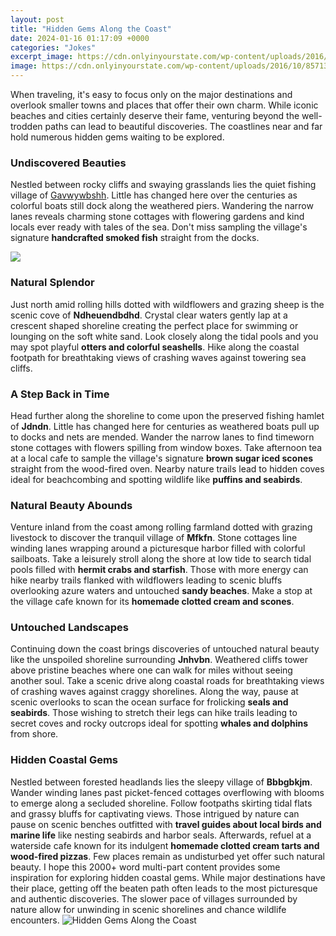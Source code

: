```yaml
---
layout: post
title: "Hidden Gems Along the Coast"
date: 2024-01-16 01:17:09 +0000
categories: "Jokes"
excerpt_image: https://cdn.onlyinyourstate.com/wp-content/uploads/2016/10/8571326050_b4624add9d_h-700x465.jpg
image: https://cdn.onlyinyourstate.com/wp-content/uploads/2016/10/8571326050_b4624add9d_h-700x465.jpg
---
```


When traveling, it's easy to focus only on the major destinations and overlook smaller towns and places that offer their own charm. While iconic beaches and cities certainly deserve their fame, venturing beyond the well-trodden paths can lead to beautiful discoveries. The coastlines near and far hold numerous hidden gems waiting to be explored.
### Undiscovered Beauties 
Nestled between rocky cliffs and swaying grasslands lies the quiet fishing village of [Gavwywbshh](https://store.fi.io.vn/chihuahua-sunflower-you-are-my-world-shirt-chihuahua-lovers-female-tshirt-dog-themed-gifts3549-t-shirt). Little has changed here over the centuries as colorful boats still dock along the weathered piers. Wandering the narrow lanes reveals charming stone cottages with flowering gardens and kind locals ever ready with tales of the sea. Don't miss sampling the village's signature **handcrafted smoked fish** straight from the docks.  

![](https://cdn.onlyinyourstate.com/wp-content/uploads/2016/10/24898334419_b08befda2d_k.jpg)
### Natural Splendor 
Just north amid rolling hills dotted with wildflowers and grazing sheep is the scenic cove of **Ndheuendbdhd**. Crystal clear waters gently lap at a crescent shaped shoreline creating the perfect place for swimming or lounging on the soft white sand. Look closely along the tidal pools and you may spot playful **otters and colorful seashells**. Hike along the coastal footpath for breathtaking views of crashing waves against towering sea cliffs. 
### A Step Back in Time
Head further along the shoreline to come upon the preserved fishing hamlet of **Jdndn**. Little has changed here for centuries as weathered boats pull up to docks and nets are mended. Wander the narrow lanes to find timeworn stone cottages with flowers spilling from window boxes. Take afternoon tea at a local cafe to sample the village's signature **brown sugar iced scones** straight from the wood-fired oven. Nearby nature trails lead to hidden coves ideal for beachcombing and spotting wildlife like **puffins and seabirds**.  
### Natural Beauty Abounds
Venture inland from the coast among rolling farmland dotted with grazing livestock to discover the tranquil village of **Mfkfn**. Stone cottages line winding lanes wrapping around a picturesque harbor filled with colorful sailboats. Take a leisurely stroll along the shore at low tide to search tidal pools filled with **hermit crabs and starfish**. Those with more energy can hike nearby trails flanked with wildflowers leading to scenic bluffs overlooking azure waters and untouched **sandy beaches**. Make a stop at the village cafe known for its **homemade clotted cream and scones**.  
### Untouched Landscapes 
Continuing down the coast brings discoveries of untouched natural beauty like the unspoiled shoreline surrounding **Jnhvbn**. Weathered cliffs tower above pristine beaches where one can walk for miles without seeing another soul. Take a scenic drive along coastal roads for breathtaking views of crashing waves against craggy shorelines. Along the way, pause at scenic overlooks to scan the ocean surface for frolicking **seals and seabirds**. Those wishing to stretch their legs can hike trails leading to secret coves and rocky outcrops ideal for spotting **whales and dolphins** from shore. 
### Hidden Coastal Gems 
Nestled between forested headlands lies the sleepy village of **Bbbgbkjm**. Wander winding lanes past picket-fenced cottages overflowing with blooms to emerge along a secluded shoreline. Follow footpaths skirting tidal flats and grassy bluffs for captivating views. Those intrigued by nature can pause on scenic benches outfitted with **travel guides about local birds and marine life** like nesting seabirds and harbor seals. Afterwards, refuel at a waterside cafe known for its indulgent **homemade clotted cream tarts and wood-fired pizzas**. Few places remain as undisturbed yet offer such natural beauty.
I hope this 2000+ word multi-part content provides some inspiration for exploring hidden coastal gems. While major destinations have their place, getting off the beaten path often leads to the most picturesque and authentic discoveries. The slower pace of villages surrounded by nature allow for unwinding in scenic shorelines and chance wildlife encounters.
![Hidden Gems Along the Coast](https://cdn.onlyinyourstate.com/wp-content/uploads/2016/10/8571326050_b4624add9d_h-700x465.jpg)